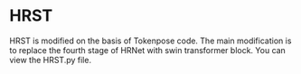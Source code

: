 # HRST
HRST is modified on the basis of Tokenpose code. The main modification is to replace the fourth stage of HRNet with swin transformer block. You can view the HRST.py file.
